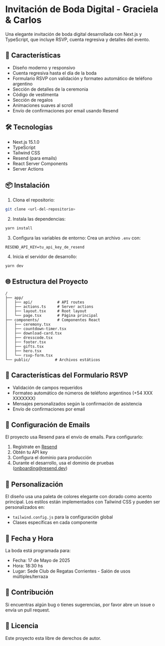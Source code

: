 # Invitación de Boda Digital - Graciela & Carlos

Una elegante invitación de boda digital desarrollada con Next.js y TypeScript, que incluye RSVP, cuenta regresiva y detalles del evento.

## 🚀 Características

- Diseño moderno y responsivo
- Cuenta regresiva hasta el día de la boda
- Formulario RSVP con validación y formateo automático de teléfono argentino
- Sección de detalles de la ceremonia
- Código de vestimenta
- Sección de regalos
- Animaciones suaves al scroll
- Envío de confirmaciones por email usando Resend

## 🛠️ Tecnologías

- Next.js 15.1.0
- TypeScript
- Tailwind CSS
- Resend (para emails)
- React Server Components
- Server Actions

## 📦 Instalación

1. Clona el repositorio:
```bash
git clone <url-del-repositorio>
```

2. Instala las dependencias:
```bash
yarn install
```

3. Configura las variables de entorno:
Crea un archivo `.env` con:
```
RESEND_API_KEY=tu_api_key_de_resend
```

4. Inicia el servidor de desarrollo:
```bash
yarn dev
```

## 🌐 Estructura del Proyecto

```
/
├── app/
│   ├── api/           # API routes
│   ├── actions.ts     # Server actions
│   ├── layout.tsx     # Root layout
│   └── page.tsx       # Página principal
├── components/        # Componentes React
│   ├── ceremony.tsx
│   ├── countdown-timer.tsx
│   ├── download-card.tsx
│   ├── dresscode.tsx
│   ├── footer.tsx
│   ├── gifts.tsx
│   ├── hero.tsx
│   └── rsvp-form.tsx
└── public/           # Archivos estáticos
```

## 📱 Características del Formulario RSVP

- Validación de campos requeridos
- Formateo automático de números de teléfono argentinos (+54 XXX XXXXXXX)
- Mensajes personalizados según la confirmación de asistencia
- Envío de confirmaciones por email

## 📧 Configuración de Emails

El proyecto usa Resend para el envío de emails. Para configurarlo:

1. Regístrate en [Resend](https://resend.com)
2. Obtén tu API key
3. Configura el dominio para producción
4. Durante el desarrollo, usa el dominio de pruebas (onboarding@resend.dev)

## 🎨 Personalización

El diseño usa una paleta de colores elegante con dorado como acento principal. Los estilos están implementados con Tailwind CSS y pueden ser personalizados en:

- `tailwind.config.js` para la configuración global
- Clases específicas en cada componente

## 📅 Fecha y Hora

La boda está programada para:
- Fecha: 17 de Mayo de 2025
- Hora: 18:30 hs
- Lugar: Sede Club de Regatas Corrientes - Salón de usos múltiples/terraza

## 🤝 Contribución

Si encuentras algún bug o tienes sugerencias, por favor abre un issue o envía un pull request.

## 📄 Licencia

Este proyecto esta libre de derechos de autor.
